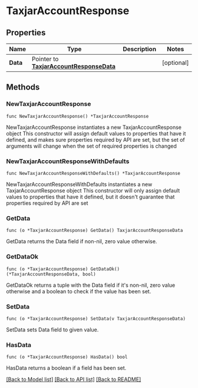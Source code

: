 # TaxjarAccountResponse

## Properties

Name | Type | Description | Notes
------------ | ------------- | ------------- | -------------
**Data** | Pointer to [**TaxjarAccountResponseData**](TaxjarAccountResponseData.md) |  | [optional] 

## Methods

### NewTaxjarAccountResponse

`func NewTaxjarAccountResponse() *TaxjarAccountResponse`

NewTaxjarAccountResponse instantiates a new TaxjarAccountResponse object
This constructor will assign default values to properties that have it defined,
and makes sure properties required by API are set, but the set of arguments
will change when the set of required properties is changed

### NewTaxjarAccountResponseWithDefaults

`func NewTaxjarAccountResponseWithDefaults() *TaxjarAccountResponse`

NewTaxjarAccountResponseWithDefaults instantiates a new TaxjarAccountResponse object
This constructor will only assign default values to properties that have it defined,
but it doesn't guarantee that properties required by API are set

### GetData

`func (o *TaxjarAccountResponse) GetData() TaxjarAccountResponseData`

GetData returns the Data field if non-nil, zero value otherwise.

### GetDataOk

`func (o *TaxjarAccountResponse) GetDataOk() (*TaxjarAccountResponseData, bool)`

GetDataOk returns a tuple with the Data field if it's non-nil, zero value otherwise
and a boolean to check if the value has been set.

### SetData

`func (o *TaxjarAccountResponse) SetData(v TaxjarAccountResponseData)`

SetData sets Data field to given value.

### HasData

`func (o *TaxjarAccountResponse) HasData() bool`

HasData returns a boolean if a field has been set.


[[Back to Model list]](../README.md#documentation-for-models) [[Back to API list]](../README.md#documentation-for-api-endpoints) [[Back to README]](../README.md)


